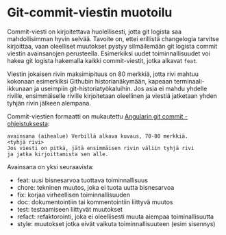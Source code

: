 # Git-commit-viestin muotoilu

Commit-viesti on kirjoitettava huolellisesti, jotta git logista saa
mahdollisimman hyvin selvää. Tavoite on, ettei erillistä changelogia
tarvitse kirjoittaa, vaan oleelliset muutokset pystyy silmäilemään git logista
commit viestin avainsanojen perusteella. Esimerkiksi uudet toiminnallisuudet
voi hakea git logista hakemalla kaikki commit-viestit, jotka alkavat `feat`.

Viestin jokaisen rivin maksimipituus on 80 merkkiä, jotta rivi mahtuu kokonaan
esimerkiksi Githubin historianäkymään, kapeaan terminaali-ikkunaan ja useimpiin
git-historiatyökaluihin. Jos asia ei mahdu yhdelle riville, ensimmäiselle
riville kirjoitetaan oleellinen ja viestiä jatketaan yhden tyhjän rivin jälkeen
alempana.

Commit-viestien formaatti on mukautettu
[Angularin git commit -ohjeistuksesta](https://github.com/angular/angular.js/blob/d14c7f3c31deb098bf8f1c50ea6d00af758dbdcb/CONTRIBUTING.md#commit):
```
avainsana (aihealue) Verbillä alkava kuvaus, 70-80 merkkiä.
<tyhjä rivi>
Jos viesti on pitkä, jätä ensimmäisen rivin väliin tyhjä rivi
ja jatka kirjoittamista sen alle.
```

Avainsana on yksi seuraavista:
* feat: uusi bisnesarvoa tuottava toiminnallisuus
* chore: tekninen muutos, joka ei tuota uutta bisnesarvoa
* fix: korjaa virheellisen toiminnallisuuden
* doc: dokumentointiin tai kommentointiin liittyvä muutos
* test: testaamiseen liittyvät muutokset
* refact: refaktorointi, joka ei oleellisesti muuta aiempaa toiminallisuutta
* style: muutokset jotka eivät vaikuta toiminnallisuuteen (esim sisennys)

